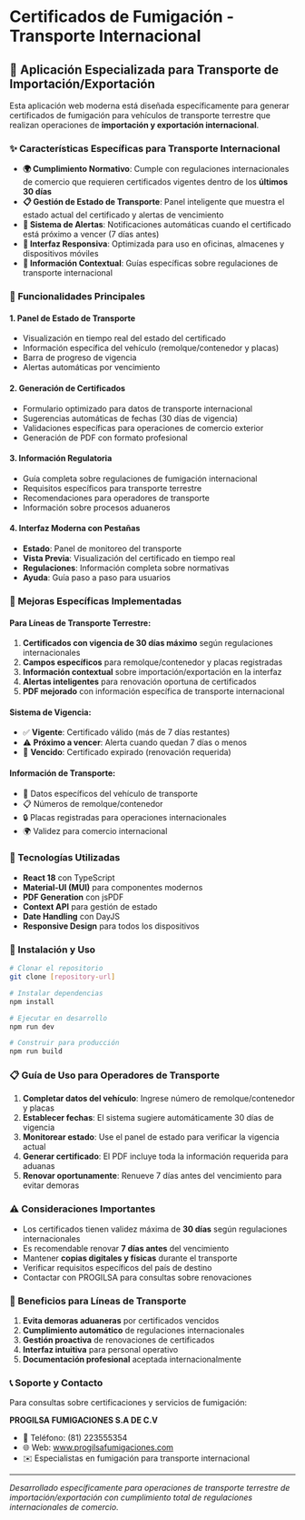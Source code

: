 # Certificados de Fumigación - Transporte Internacional

## 🚛 Aplicación Especializada para Transporte de Importación/Exportación

Esta aplicación web moderna está diseñada específicamente para generar certificados de fumigación para vehículos de transporte terrestre que realizan operaciones de **importación y exportación internacional**.

### ✨ Características Específicas para Transporte Internacional

- **🌍 Cumplimiento Normativo**: Cumple con regulaciones internacionales de comercio que requieren certificados vigentes dentro de los **últimos 30 días**
- **📋 Gestión de Estado de Transporte**: Panel inteligente que muestra el estado actual del certificado y alertas de vencimiento
- **🚨 Sistema de Alertas**: Notificaciones automáticas cuando el certificado está próximo a vencer (7 días antes)
- **📱 Interfaz Responsiva**: Optimizada para uso en oficinas, almacenes y dispositivos móviles
- **🎯 Información Contextual**: Guías específicas sobre regulaciones de transporte internacional

### 🔧 Funcionalidades Principales

#### 1. **Panel de Estado de Transporte**
- Visualización en tiempo real del estado del certificado
- Información específica del vehículo (remolque/contenedor y placas)
- Barra de progreso de vigencia
- Alertas automáticas por vencimiento

#### 2. **Generación de Certificados**
- Formulario optimizado para datos de transporte internacional
- Sugerencias automáticas de fechas (30 días de vigencia)
- Validaciones específicas para operaciones de comercio exterior
- Generación de PDF con formato profesional

#### 3. **Información Regulatoria**
- Guía completa sobre regulaciones de fumigación internacional
- Requisitos específicos para transporte terrestre
- Recomendaciones para operadores de transporte
- Información sobre procesos aduaneros

#### 4. **Interfaz Moderna con Pestañas**
- **Estado**: Panel de monitoreo del transporte
- **Vista Previa**: Visualización del certificado en tiempo real
- **Regulaciones**: Información completa sobre normativas
- **Ayuda**: Guía paso a paso para usuarios

### 🌟 Mejoras Específicas Implementadas

#### **Para Líneas de Transporte Terrestre:**
1. **Certificados con vigencia de 30 días máximo** según regulaciones internacionales
2. **Campos específicos** para remolque/contenedor y placas registradas
3. **Información contextual** sobre importación/exportación en la interfaz
4. **Alertas inteligentes** para renovación oportuna de certificados
5. **PDF mejorado** con información específica de transporte internacional

#### **Sistema de Vigencia:**
- ✅ **Vigente**: Certificado válido (más de 7 días restantes)
- ⚠️ **Próximo a vencer**: Alerta cuando quedan 7 días o menos
- 🚫 **Vencido**: Certificado expirado (renovación requerida)

#### **Información de Transporte:**
- 🚛 Datos específicos del vehículo de transporte
- 📋 Números de remolque/contenedor
- 🔒 Placas registradas para operaciones internacionales
- 🌍 Validez para comercio internacional

### 📱 Tecnologías Utilizadas

- **React 18** con TypeScript
- **Material-UI (MUI)** para componentes modernos
- **PDF Generation** con jsPDF
- **Context API** para gestión de estado
- **Date Handling** con DayJS
- **Responsive Design** para todos los dispositivos

### 🚀 Instalación y Uso

```bash
# Clonar el repositorio
git clone [repository-url]

# Instalar dependencias
npm install

# Ejecutar en desarrollo
npm run dev

# Construir para producción
npm run build
```

### 📋 Guía de Uso para Operadores de Transporte

1. **Completar datos del vehículo**: Ingrese número de remolque/contenedor y placas
2. **Establecer fechas**: El sistema sugiere automáticamente 30 días de vigencia
3. **Monitorear estado**: Use el panel de estado para verificar la vigencia actual
4. **Generar certificado**: El PDF incluye toda la información requerida para aduanas
5. **Renovar oportunamente**: Renueve 7 días antes del vencimiento para evitar demoras

### ⚠️ Consideraciones Importantes

- Los certificados tienen validez máxima de **30 días** según regulaciones internacionales
- Es recomendable renovar **7 días antes** del vencimiento
- Mantener **copias digitales y físicas** durante el transporte
- Verificar requisitos específicos del país de destino
- Contactar con PROGILSA para consultas sobre renovaciones

### 🎯 Beneficios para Líneas de Transporte

1. **Evita demoras aduaneras** por certificados vencidos
2. **Cumplimiento automático** de regulaciones internacionales  
3. **Gestión proactiva** de renovaciones de certificados
4. **Interfaz intuitiva** para personal operativo
5. **Documentación profesional** aceptada internacionalmente

### 📞 Soporte y Contacto

Para consultas sobre certificaciones y servicios de fumigación:

**PROGILSA FUMIGACIONES S.A DE C.V**
- 📱 Teléfono: (81) 223555354
- 🌐 Web: www.progilsafumigaciones.com
- ✉️ Especialistas en fumigación para transporte internacional

---

*Desarrollado específicamente para operaciones de transporte terrestre de importación/exportación con cumplimiento total de regulaciones internacionales de comercio.*
